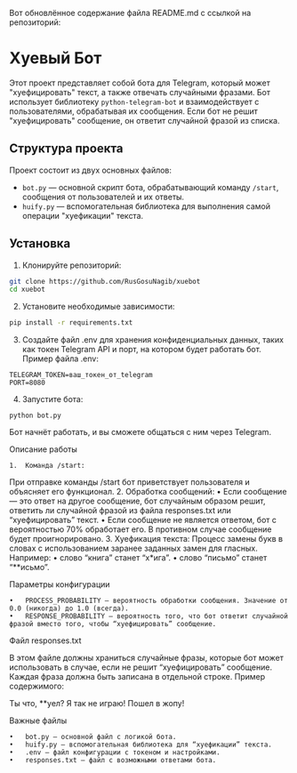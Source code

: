 Вот обновлённое содержание файла README.md с ссылкой на репозиторий:

# Хуевый Бот

Этот проект представляет собой бота для Telegram, который может "хуефицировать" текст, а также отвечать случайными фразами. Бот использует библиотеку `python-telegram-bot` и взаимодействует с пользователями, обрабатывая их сообщения. Если бот не решит "хуефицировать" сообщение, он ответит случайной фразой из списка.

## Структура проекта

Проект состоит из двух основных файлов:
- `bot.py` — основной скрипт бота, обрабатывающий команду `/start`, сообщения от пользователей и их ответы.
- `huify.py` — вспомогательная библиотека для выполнения самой операции "хуефикации" текста.

## Установка

1. Клонируйте репозиторий:

```bash
git clone https://github.com/RusGosuNagib/xuebot
cd xuebot
```
 
2.	Установите необходимые зависимости:

```bash
pip install -r requirements.txt
```
 
3.	Создайте файл .env для хранения конфиденциальных данных, таких как токен Telegram API и порт, на котором будет работать бот. Пример файла .env:
 
```
TELEGRAM_TOKEN=ваш_токен_от_telegram
PORT=8080
```
 
4.	Запустите бота:
 
```
python bot.py
```
 
Бот начнёт работать, и вы сможете общаться с ним через Telegram.

Описание работы

	1.	Команда /start:
При отправке команды /start бот приветствует пользователя и объясняет его функционал.
	2.	Обработка сообщений:
	•	Если сообщение — это ответ на другое сообщение, бот случайным образом решит, ответить ли случайной фразой из файла responses.txt или “хуефицировать” текст.
	•	Если сообщение не является ответом, бот с вероятностью 70% обработает его. В противном случае сообщение будет проигнорировано.
	3.	Хуефикация текста:
Процесс замены букв в словах с использованием заранее заданных замен для гласных. Например:
	•	слово “книга” станет “х*ига”.
	•	слово “письмо” станет “**исьмо”.

Параметры конфигурации

	•	PROCESS_PROBABILITY — вероятность обработки сообщения. Значение от 0.0 (никогда) до 1.0 (всегда).
	•	RESPONSE_PROBABILITY — вероятность того, что бот ответит случайной фразой вместо того, чтобы “хуефицировать” сообщение.

Файл responses.txt

В этом файле должны храниться случайные фразы, которые бот может использовать в случае, если не решит “хуефицировать” сообщение. Каждая фраза должна быть записана в отдельной строке. Пример содержимого:

Ты что, **уел?
Я так не играю!
Пошел в жопу!

Важные файлы

	•	bot.py — основной файл с логикой бота.
	•	huify.py — вспомогательная библиотека для “хуефикации” текста.
	•	.env — файл конфигурации с токеном и настройками.
	•	responses.txt — файл с возможными ответами бота.
